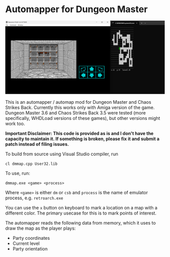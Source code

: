# Automapper for Dungeon Master

![screenshot](https://raw.githubusercontent.com/ivanfratric/dmmap/refs/heads/main/screenshot.png)

This is an automapper / automap mod for Dungeon Master and Chaos Strikes Back. Currently this works only with Amiga version of the game. Dungeon Master 3.6 and Chaos Strikes Back 3.5 were tested (more specifically, WHDLoad versions of these games), but other versions might work too.

**Important Disclaimer: This code is provided as is and I don't have the capacity to maintain it. If something is broken, please fix it and submit a patch instead of filing issues.**

To build from source using Visual Studio compiler, run

```
cl dmmap.cpp User32.lib
```

To use, run:
```
dmmap.exe <game> <process>
```

Where `<game>` is either `dm` or `csb` and `process` is the name of emulator process, e.g. `retroarch.exe`

You can use the `x` button on keyboard to mark a location on a map with a different color. The primary usecase for this is to mark points of interest.

The automapper reads the following data from memory, which it uses to draw the map as the player plays:
 - Party coordinates
 - Current level
 - Party orientation
